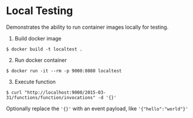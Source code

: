 # Local Testing

Demonstrates the ability to run container images locally for testing.

1. Build docker image

  ```
  $ docker build -t localtest .
  ```

2. Run docker container

  ```
  $ docker run -it --rm -p 9000:8080 localtest
  ```

3. Execute function

  ```
  $ curl "http://localhost:9000/2015-03-31/functions/function/invocations" -d '{}'
  ```

  Optionally replace the `'{}'` with an event payload, like `'{"hello":"world"}'`
